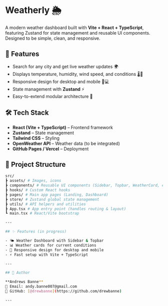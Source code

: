 # Weatherly 🌦️

A modern weather dashboard built with **Vite + React + TypeScript**, featuring Zustand for state management and reusable UI components.  
Designed to be simple, clean, and responsive.  

## 🚀 Features
- Search for any city and get live weather updates 🌍  
- Displays temperature, humidity, wind speed, and conditions 🌡️💨  
- Responsive design for desktop and mobile 📱💻  
- State management with **Zustand** ⚡  
- Easy-to-extend modular architecture 🧩  

## 🛠️ Tech Stack
- **React (Vite + TypeScript)** – Frontend framework
- **Zustand** – State management
- **Tailwind CSS** – Styling
- **OpenWeather API** – Weather data (to be integrated)
- **GitHub Pages / Vercel** – Deployment

## 📂 Project Structure

```bash
src/
┣ assets/ # Images, icons
┣ components/ # Reusable UI components (Sidebar, Topbar, WeatherCard, etc.)
┣ hooks/ # Custom React hooks
┣ pages/ # Main app pages (Landing, Dashboard)
┣ store/ # Zustand global state management
┣ utils/ # API helpers and utilities
┣ App.tsx # App entry point (handles routing & layout)
┗ main.tsx # React/Vite bootstrap

---

## ✨ Features (in progress)

- 🌤️ Weather Dashboard with Sidebar & Topbar
- 📊 Weather cards for current conditions
- 📱 Responsive design for desktop and mobile
- ⚡ Fast setup with Vite + TypeScript

---

## 👤 Author

**Andrews Banne**  
📧 Email: andy.banne007@gmail.com  
🔗 GitHub: [@drewbanne](https://github.com/drewbanne)

---

